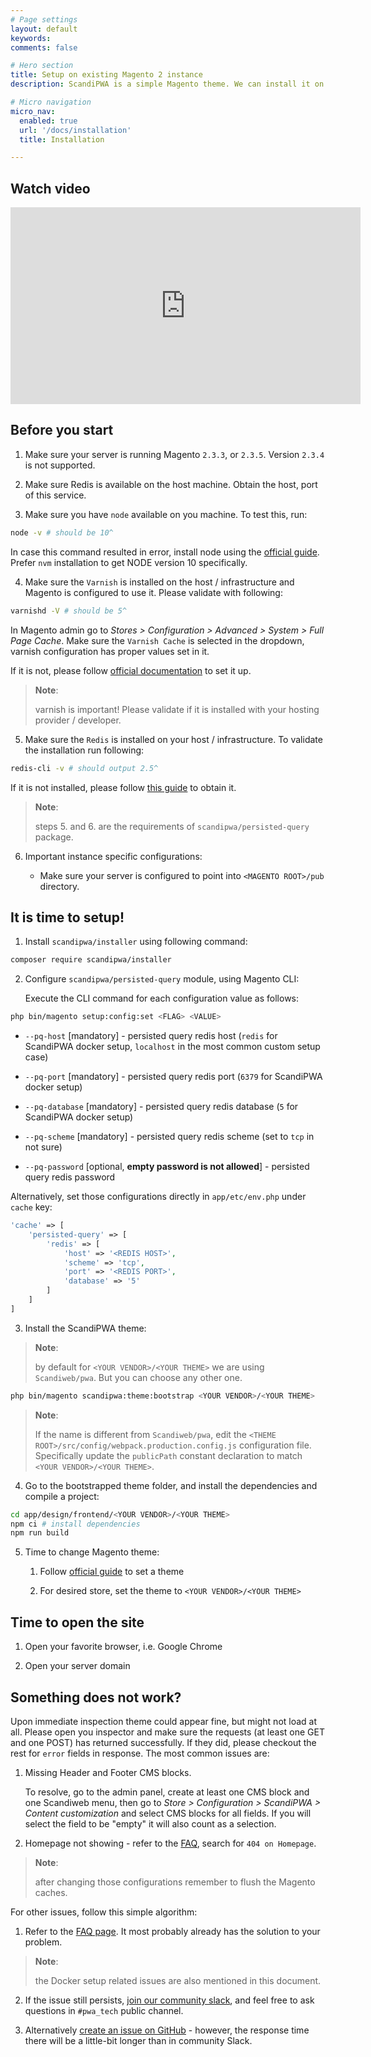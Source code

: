 ```yaml
---
# Page settings
layout: default
keywords:
comments: false

# Hero section
title: Setup on existing Magento 2 instance
description: ScandiPWA is a simple Magento theme. We can install it on existing Magento instance using composer.

# Micro navigation
micro_nav:
  enabled: true
  url: '/docs/installation'
  title: Installation

---
```


## Watch video

<div class="video">
    <iframe width="560" height="315" src="https://www.youtube.com/embed/JfvC3PcaHPU" frameborder="0" allow="accelerometer; autoplay; encrypted-media; gyroscope; picture-in-picture" allowfullscreen></iframe>
</div>

## Before you start

1. Make sure your server is running Magento `2.3.3`, or `2.3.5`. Version `2.3.4` is not supported.

2. Make sure Redis is available on the host machine. Obtain the host, port of this service.

3. Make sure you have `node` available on you machine. To test this, run:

```bash
node -v # should be 10^
```

In case this command resulted in error, install node using the [official guide](https://nodejs.org/en/download/package-manager/). Prefer `nvm` installation to get NODE version 10 specifically.

4. Make sure the `Varnish` is installed on the host / infrastructure and Magento is configured to use it. Please validate with following:

```bash
varnishd -V # should be 5^
```

In Magento admin go to _Stores > Configuration > Advanced > System > Full Page Cache_. Make sure the `Varnish Cache` is selected in the dropdown, varnish configuration has proper values set in it.

If it is not, please follow [official documentation](https://devdocs.magento.com/guides/v2.3/config-guide/varnish/config-varnish.html) to set it up.

> **Note**:
>
> varnish is important! Please validate if it is installed with your hosting provider / developer.

5. Make sure the `Redis` is installed on your host / infrastructure. To validate the installation run following:

```bash
redis-cli -v # should output 2.5^
```

If it is not installed, please follow [this guide](https://codewithhugo.com/install-just-redis-cli-on-ubuntu-debian-jessie/) to obtain it.

> **Note**:
>
> steps 5. and 6. are the requirements of `scandipwa/persisted-query` package.

6. Important instance specific configurations:

    - Make sure your server is configured to point into `<MAGENTO ROOT>/pub` directory.

## It is time to setup!

1. Install `scandipwa/installer` using following command:

```bash
composer require scandipwa/installer
```

2. Configure `scandipwa/persisted-query` module, using Magento CLI:

    Execute the CLI command for each configuration value as follows:

```bash
php bin/magento setup:config:set <FLAG> <VALUE>
```

- `--pq-host` [mandatory] - persisted query redis host  (`redis` for ScandiPWA docker setup, `localhost` in the most common custom setup case)

- `--pq-port` [mandatory] - persisted query redis port (`6379` for ScandiPWA docker setup)

- `--pq-database` [mandatory] - persisted query redis database (`5` for ScandiPWA docker setup)

- `--pq-scheme` [mandatory] - persisted query redis scheme (set to `tcp` in not sure)

- `--pq-password` [optional, **empty password is not allowed**] - persisted query redis password

Alternatively, set those configurations directly in `app/etc/env.php` under `cache` key:

```php
'cache' => [
    'persisted-query' => [
        'redis' => [
            'host' => '<REDIS HOST>',
            'scheme' => 'tcp',
            'port' => '<REDIS PORT>',
            'database' => '5'
        ]
    ]
]
```

3. Install the ScandiPWA theme:

> **Note**:
>
> by default for `<YOUR VENDOR>/<YOUR THEME>` we are using `Scandiweb/pwa`. But you can choose any other one.

```bash
php bin/magento scandipwa:theme:bootstrap <YOUR VENDOR>/<YOUR THEME>
```

> **Note**:
>
> If the name is different from `Scandiweb/pwa`, edit the `<THEME ROOT>/src/config/webpack.production.config.js` configuration file. Specifically update the `publicPath` constant declaration to match `<YOUR VENDOR>/<YOUR THEME>`.

4. Go to the bootstrapped theme folder, and install the dependencies and compile a project:

```bash
cd app/design/frontend/<YOUR VENDOR>/<YOUR THEME>
npm ci # install dependencies
npm run build
```

5. Time to change Magento theme:

    1. Follow [official guide](https://devdocs.magento.com/guides/v2.3/frontend-dev-guide/themes/theme-apply.html) to set a theme

    2. For desired store, set the theme to `<YOUR VENDOR>/<YOUR THEME>`

## Time to open the site

1. Open your favorite browser, i.e. Google Chrome

2. Open your server domain

## Something does not work?

Upon immediate inspection theme could appear fine, but might not load at all. Please open you inspector and make sure the requests (at least one GET and one POST) has returned successfully. If they did, please checkout the rest for `error` fields in response. The most common issues are:

1. Missing Header and Footer CMS blocks.

    To resolve, go to the admin panel, create at least one CMS block and one Scandiweb menu, then go to _Store > Configuration > ScandiPWA > Content customization_ and select CMS blocks for all fields. If you will select the field to be "empty" it will also count as a selection.

2. Homepage not showing - refer to the [FAQ](/docs/faq), search for `404 on Homepage`.

> **Note**:
>
> after changing those configurations remember to flush the Magento caches.

For other issues, follow this simple algorithm:

1. Refer to the [FAQ page](/docs/faq). It most probably already has the solution to your problem.

> **Note**:
>
> the Docker setup related issues are also mentioned in this document.

2. If the issue still persists, [join our community slack](https://join.slack.com/t/scandipwa/shared_invite/enQtNzE2Mjg1Nzg3MTg5LTQwM2E2NmQ0NmQ2MzliMjVjYjQ1MTFiYWU5ODAyYTYyMGQzNWM3MDhkYzkyZGMxYTJlZWI1N2ExY2Q1MDMwMTk), and feel free to ask questions in `#pwa_tech` public channel.

3. Alternatively [create an issue on GitHub](https://github.com/scandipwa/scandipwa-base/issues/new/choose) - however, the response time there will be a little-bit longer than in community Slack.

